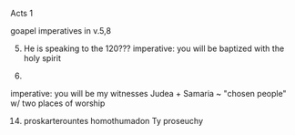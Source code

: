 Acts 1

goapel imperatives in v.5,8

5) He is speaking to the 120???
imperative: you will be baptized with the holy spirit


8) 
imperative: you will be my witnesses
Judea + Samaria ~ "chosen people" w/ two places of worship


14) proskarterountes homothumadon Ty proseuchy
